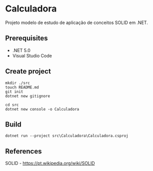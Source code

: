 # Calculadora

Projeto modelo de estudo de aplicação de conceitos SOLID em .NET.
## Prerequisites

* .NET 5.0
* Visual Studio Code

## Create project

```shell
mkdir ./src
touch README.md
git init
dotnet new gitignore
```

```shell
cd src
dotnet new console -o Calculadora
```

## Build

```shell
dotnet run --project src\Calculadora\Calculadora.csproj
```

## References

SOLID - https://pt.wikipedia.org/wiki/SOLID